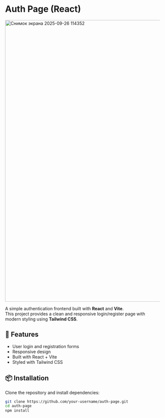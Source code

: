 # Auth Page (React)

<img width="1318" height="915" alt="Снимок экрана 2025-09-26 114352" src="https://github.com/user-attachments/assets/914bc47d-13fe-4012-b1e8-fc08b11fe5c3" />

A simple authentication frontend built with **React** and **Vite**.  
This project provides a clean and responsive login/register page with modern styling using **Tailwind CSS**.

## 🚀 Features
- User login and registration forms  
- Responsive design  
- Built with React + Vite  
- Styled with Tailwind CSS  

## 📦 Installation
Clone the repository and install dependencies:
```bash
git clone https://github.com/your-username/auth-page.git
cd auth-page
npm install
